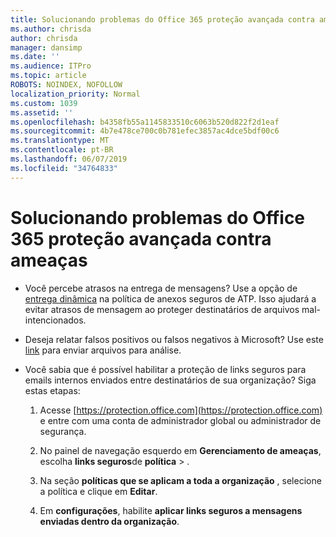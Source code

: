 ```yaml
---
title: Solucionando problemas do Office 365 proteção avançada contra ameaças
ms.author: chrisda
author: chrisda
manager: dansimp
ms.date: ''
ms.audience: ITPro
ms.topic: article
ROBOTS: NOINDEX, NOFOLLOW
localization_priority: Normal
ms.custom: 1039
ms.assetid: ''
ms.openlocfilehash: b4358fb55a1145833510c6063b520d822f2d1eaf
ms.sourcegitcommit: 4b7e478ce700c0b781efec3857ac4dce5bdf00c6
ms.translationtype: MT
ms.contentlocale: pt-BR
ms.lasthandoff: 06/07/2019
ms.locfileid: "34764833"
---
```

# <a name="troubleshooting-office-365-advanced-threat-protection"></a>Solucionando problemas do Office 365 proteção avançada contra ameaças

- Você percebe atrasos na entrega de mensagens? Use a opção de [entrega dinâmica](https://docs.microsoft.com/office365/securitycompliance/dynamic-delivery-and-previewing) na política de anexos seguros de ATP. Isso ajudará a evitar atrasos de mensagem ao proteger destinatários de arquivos mal-intencionados.

- Deseja relatar falsos positivos ou falsos negativos à Microsoft? Use este [link](https://www.microsoft.com/wdsi/filesubmission/) para enviar arquivos para análise.

- Você sabia que é possível habilitar a proteção de links seguros para emails internos enviados entre destinatários de sua organização? Siga estas etapas:

  1. Acesse [https://protection.office.com](https://protection.office.com) e entre com uma conta de administrador global ou administrador de segurança.

  2. No painel de navegação esquerdo em **Gerenciamento de ameaças**, escolha **links seguros**de **política** \> .

  3. Na seção **políticas que se aplicam a toda a organização** , selecione a política e clique em **Editar**.

  4. Em **configurações**, habilite **aplicar links seguros a mensagens enviadas dentro da organização**.
